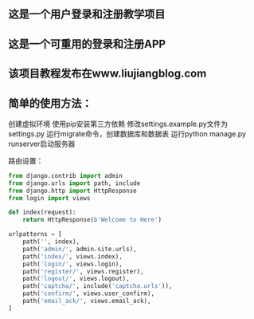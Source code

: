 
## 这是一个用户登录和注册教学项目
## 这是一个可重用的登录和注册APP
## 该项目教程发布在www.liujiangblog.com

## 简单的使用方法：


创建虚拟环境
使用pip安装第三方依赖
修改settings.example.py文件为settings.py
运行migrate命令，创建数据库和数据表
运行python manage.py runserver启动服务器


路由设置：

```python
from django.contrib import admin
from django.urls import path, include
from django.http import HttpResponse
from login import views

def index(request):
    return HttpResponse(b'Welcome to Here')

urlpatterns = [
    path('', index),
    path('admin/', admin.site.urls),
    path('index/', views.index),
    path('login/', views.login),
    path('register/', views.register),
    path('logout/', views.logout),
    path('captcha/', include('captcha.urls')),
    path('confirm/', views.user_confirm),
    path('email_ack/', views.email_ack),
]
```